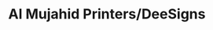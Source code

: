 ---
title: "Al Mujahid Printers/DeeSigns"
url: /karachi/al-mujahid-printers-deesigns/
shop: shop
---